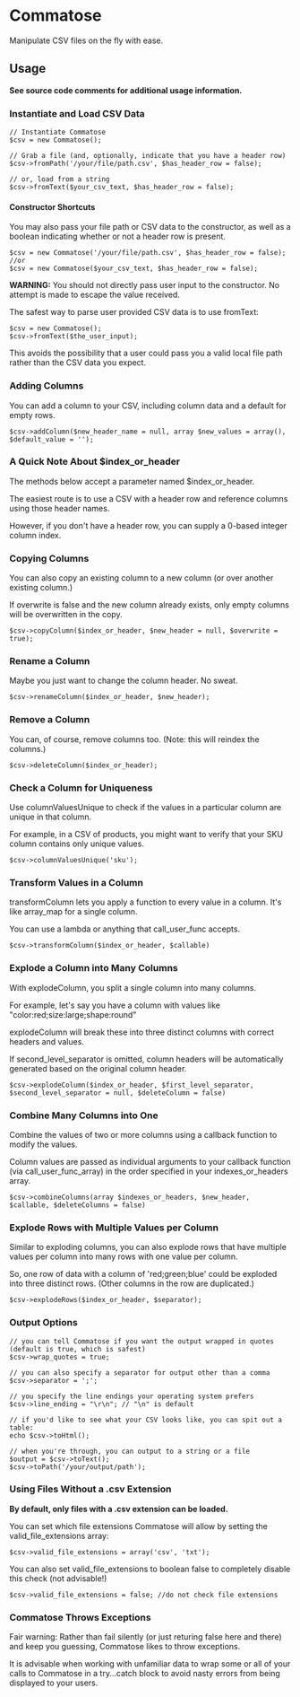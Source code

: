 # Commatose
Manipulate CSV files on the fly with ease.

## Usage

**See source code comments for additional usage information.**

### Instantiate and Load CSV Data

```
// Instantiate Commatose
$csv = new Commatose();

// Grab a file (and, optionally, indicate that you have a header row)
$csv->fromPath('/your/file/path.csv', $has_header_row = false);

// or, load from a string
$csv->fromText($your_csv_text, $has_header_row = false);
```

#### Constructor Shortcuts

You may also pass your file path or CSV data to the constructor, as well as a boolean indicating whether or not a header row is present.

```
$csv = new Commatose('/your/file/path.csv', $has_header_row = false);
//or
$csv = new Commatose($your_csv_text, $has_header_row = false);
```

**WARNING:** You should not directly pass user input to the constructor.
No attempt is made to escape the value received.

The safest way to parse user provided CSV data is to use fromText:
```
$csv = new Commatose();
$csv->fromText($the_user_input);
```

This avoids the possibility that a user could pass you a valid local file path rather than the CSV data you expect.

### Adding Columns

You can add a column to your CSV, including column data and a default for empty rows.

```
$csv->addColumn($new_header_name = null, array $new_values = array(), $default_value = '');
```

### A Quick Note About $index_or_header

The methods below accept a parameter named $index_or_header.

The easiest route is to use a CSV with a header row and reference columns using those header names.

However, if you don't have a header row, you can supply a 0-based integer column index.

### Copying Columns

You can also copy an existing column to a new column (or over another existing column.)

If overwrite is false and the new column already exists, only empty columns will be overwritten in the copy.

```
$csv->copyColumn($index_or_header, $new_header = null, $overwrite = true);
```

### Rename a Column

Maybe you just want to change the column header. No sweat.

```
$csv->renameColumn($index_or_header, $new_header);
```

### Remove a Column

You can, of course, remove columns too. (Note: this will reindex the columns.)

```
$csv->deleteColumn($index_or_header);
```

### Check a Column for Uniqueness

Use columnValuesUnique to check if the values in a particular column are unique in that column. 

For example, in a CSV of products, you might want to verify that your SKU column contains only unique values.

```
$csv->columnValuesUnique('sku');
```

### Transform Values in a Column

transformColumn lets you apply a function to every value in a column. It's like array_map for a single column.

You can use a lambda or anything that call_user_func accepts.

```
$csv->transformColumn($index_or_header, $callable)
```

### Explode a Column into Many Columns

With explodeColumn, you split a single column into many columns.

For example, let's say you have a column with values like "color:red;size:large;shape:round"

explodeColumn will break these into three distinct columns with correct headers and values.

If second_level_separator is omitted, column headers will be automatically generated based on the original column header.

```
$csv->explodeColumn($index_or_header, $first_level_separator, $second_level_separator = null, $deleteColumn = false)
```

### Combine Many Columns into One

Combine the values of two or more columns using a callback function to modify the values.

Column values are passed as individual arguments to your callback function (via call_user_func_array) in the order specified in your indexes_or_headers array.

```
$csv->combineColumns(array $indexes_or_headers, $new_header, $callable, $deleteColumns = false)
```

### Explode Rows with Multiple Values per Column

Similar to exploding columns, you can also explode rows that have multiple values per column into many rows with one value per column.

So, one row of data with a column of 'red;green;blue' could be exploded into three distinct rows. (Other columns in the row are duplicated.)

```
$csv->explodeRows($index_or_header, $separator);
```

### Output Options

```
// you can tell Commatose if you want the output wrapped in quotes (default is true, which is safest)
$csv->wrap_quotes = true;

// you can also specify a separator for output other than a comma
$csv->separator = ';';

// you specify the line endings your operating system prefers
$csv->line_ending = "\r\n"; // "\n" is default

// if you'd like to see what your CSV looks like, you can spit out a table:
echo $csv->toHtml();

// when you're through, you can output to a string or a file
$output = $csv->toText();
$csv->toPath('/your/output/path');
```

### Using Files Without a .csv Extension

**By default, only files with a .csv extension can be loaded.**

You can set which file extensions Commatose will allow by setting the valid_file_extensions array:

```
$csv->valid_file_extensions = array('csv', 'txt');
```

You can also set valid_file_extensions to boolean false to completely disable this check (not advisable!)
```
$csv->valid_file_extensions = false; //do not check file extensions
```

### Commatose Throws Exceptions

Fair warning: Rather than fail silently (or just returing false here and there) and keep you guessing, Commatose likes to throw exceptions.

It is advisable when working with unfamiliar data to wrap some or all of your calls to Commatose in a try...catch block to avoid nasty errors from being displayed to your users.